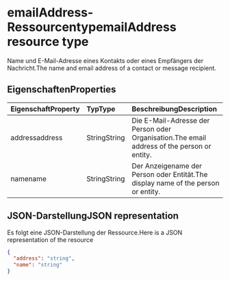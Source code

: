 # <a name="emailaddress-resource-type"></a><span data-ttu-id="f21aa-101">emailAddress-Ressourcentyp</span><span class="sxs-lookup"><span data-stu-id="f21aa-101">emailAddress resource type</span></span>

<span data-ttu-id="f21aa-102">Name und E-Mail-Adresse eines Kontakts oder eines Empfängers der Nachricht.</span><span class="sxs-lookup"><span data-stu-id="f21aa-102">The name and email address of a contact or message recipient.</span></span>

## <a name="properties"></a><span data-ttu-id="f21aa-103">Eigenschaften</span><span class="sxs-lookup"><span data-stu-id="f21aa-103">Properties</span></span>
| <span data-ttu-id="f21aa-104">Eigenschaft</span><span class="sxs-lookup"><span data-stu-id="f21aa-104">Property</span></span>     | <span data-ttu-id="f21aa-105">Typ</span><span class="sxs-lookup"><span data-stu-id="f21aa-105">Type</span></span>   |<span data-ttu-id="f21aa-106">Beschreibung</span><span class="sxs-lookup"><span data-stu-id="f21aa-106">Description</span></span>|
|:---------------|:--------|:----------|
|<span data-ttu-id="f21aa-107">address</span><span class="sxs-lookup"><span data-stu-id="f21aa-107">address</span></span>|<span data-ttu-id="f21aa-108">String</span><span class="sxs-lookup"><span data-stu-id="f21aa-108">String</span></span>|<span data-ttu-id="f21aa-109">Die E-Mail-Adresse der Person oder Organisation.</span><span class="sxs-lookup"><span data-stu-id="f21aa-109">The email address of the person or entity.</span></span>|
|<span data-ttu-id="f21aa-110">name</span><span class="sxs-lookup"><span data-stu-id="f21aa-110">name</span></span>|<span data-ttu-id="f21aa-111">String</span><span class="sxs-lookup"><span data-stu-id="f21aa-111">String</span></span>|<span data-ttu-id="f21aa-112">Der Anzeigename der Person oder Entität.</span><span class="sxs-lookup"><span data-stu-id="f21aa-112">The display name of the person or entity.</span></span>|

## <a name="json-representation"></a><span data-ttu-id="f21aa-113">JSON-Darstellung</span><span class="sxs-lookup"><span data-stu-id="f21aa-113">JSON representation</span></span>

<span data-ttu-id="f21aa-114">Es folgt eine JSON-Darstellung der Ressource.</span><span class="sxs-lookup"><span data-stu-id="f21aa-114">Here is a JSON representation of the resource</span></span>

<!-- {
  "blockType": "resource",
  "optionalProperties": [

  ],
  "@odata.type": "microsoft.graph.emailAddress"
}-->

```json
{
  "address": "string",
  "name": "string"
}

```

<!-- uuid: 8fcb5dbc-d5aa-4681-8e31-b001d5168d79
2015-10-25 14:57:30 UTC -->
<!-- {
  "type": "#page.annotation",
  "description": "emailAddress resource",
  "keywords": "",
  "section": "documentation",
  "tocPath": ""
}-->

